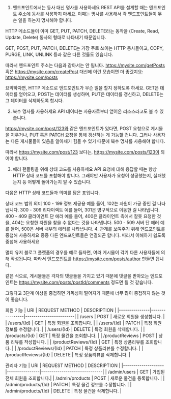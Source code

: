 1. 엔드포인트에서는 동사 대신 명사를 사용하세요
REST API를 설계할 때는 엔드포인트 주소에 동사를 사용하지 마세요. 이때는 명사를 사용해서 각 엔드포인트들이 무슨 일을 하는지 명시해야 합니다.

HTTP 메소드들이 이미 GET, PUT, PATCH, DELETE라는 동작을 (Create, Read, Update, Delete) 동사의 형태로 나타내기 때문입니다.

GET, POST, PUT, PATCH, DELETE는 가장 주로 쓰이는 HTTP 동사들이고, COPY, PURGE, LINK, UNLINK 등과 같은 다른 것들도 있습니다.

따라서 엔드포인트 주소는 다음과 같아서는 안 됩니다. https://mysite.com/getPosts 혹은 https://mysite.com/createPost 대신에 이런 모습이면 더 좋겠지요: https://mysite.com/posts

요약하자면, HTTP 메소드로 엔드포인트가 무슨 일을 할지 정하도록 하세요. GET은 데이터를 얻어오고, POST는 데이터를 생성하며, PUT은 데이터를 갱신하고, DELETE는 그 데이터를 삭제하도록 합시다.

2. 복수 명사를 사용하세요
API 데이터는 사용자로부터 얻어온 리소스라고도 볼 수 있습니다.

https://mysite.com/post/123와 같은 엔드포인트가 있다면, POST 요청으로 게시물을 지우거나, PUT 혹은 PATCH 요청을 통해 갱신하는 게 가능할 겁니다. 그러나 사용자는 다른 게시물들이 있음을 알아채기 힘들 수 있기 때문에 복수 명사를 사용해야 합니다.

따라서 https://mysite.com/post/123 보다는, https://mysite.com/posts/123이 되어야 합니다.

3. 에러 핸들링을 위해 상태 코드를 사용하세요
API 요청에 대해 응답할 때는 항상 HTTP 상태 코드를 포함해야 합니다. 그래야만 사용자가 요청이 성공했는지, 실패했는지 등 어떻게 돌아가는지 알 수 있습니다.

다음은 HTTP 상태 코드들과 의미를 담은 표입니다.

상태 코드 범위	의미
100 - 199	정보 제공용
예를 들어, 102는 자원이 가공 중인 걸 나타냅니다.
300 - 309	리다이렉트
예를 들어, 301은 영구적으로 이동한 걸 나타냅니다.
400 - 409	클라이언트 단 에러
예를 들어, 400은 클라이언트 측에서 잘못 요청한 것을, 404는 요청한 자원을 찾을 수 없다는 것을 나타냅니다.
500 - 509	서버 단 에러
예를 들어, 500은 서버 내부의 에러를 나타냅니다.
4. 관계를 보여주기 위해 엔드포인트를 중첩해 사용하세요
종종 다른 엔드포인트들은 연결되곤 합니다. 따라서 이해하기 쉽도록 중첩해 사용하세요

멀티 유저 블로그 플랫폼의 경우를 예로 들자면, 여러 게시물이 각기 다른 사용자들에 의해 작성됩니다. 따라서 엔드포인트를 https://mysite.com/posts/author 만들면 됩니다.

같은 식으로, 게시물들은 각자의 댓글들을 가지고 있기 때문에 댓글을 받아오는 엔드포인트는 https://mysite.com/posts/postId/comments 정도면 될 것 같습니다.

그렇다고 3단계 이상을 중첩하면 가독성이 떨어지기 때문에 너무 많이 중첩하지 않는 것이 좋습니다.

회원 기능
| URI           | REQUEST METHOD | DESCRIPTION            |
|---------------|----------------|------------------------|
| /users        | POST           | 새로운 회원을 생성합니다. |
| /users/{Id} | GET           | 특정 회원을 조회합니다.  |
| /users/{Id} | PATCH         | 특정 회원 정보를 수정합니다. |
| /users/{Id} | DELETE        | 특정 회원을 삭제합니다.  |
| /products/{Id} | GET         | 특정 물건을 조회합니다.  |
| /productReviews | POST | 상품 리뷰를 작성합니다. |
| /productReviews/{Id} | GET | 특정 상품리뷰를 조회합니다. |
| /productReviews/{Id} | PATCH | 특정 상품리뷰를 수정합니다. |
| /productReviews/{Id} | DELETE | 특정 상품리뷰를 삭제합니다. |


관리자 기능
| URI                | REQUEST METHOD | DESCRIPTION                  |
|--------------------|----------------|------------------------------|
| /admin/users       | GET                | 가입된 전체 회원을 조회합니다.|
| /admin/products     | POST           | 새로운 물건을 등록합니다.      |
| /admin/products/{Id} | PATCH         | 특정 물건 정보를 수정합니다.   |
| /admin/products/{Id} | DELETE      | 특정 물건을 삭제합니다.        |



